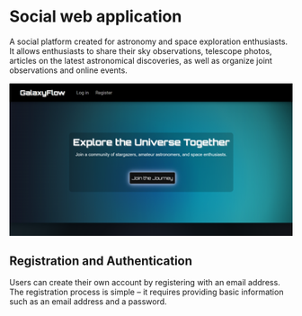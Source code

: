 # Social web application

A social platform created for astronomy and space exploration enthusiasts. It allows enthusiasts to share their sky observations, telescope photos, articles on the latest astronomical discoveries, as well as organize joint observations and online events.

![GalaxyFlow](https://github.com/LadyAmely/SocialWebApp/blob/master/galaxy-flow-homepage.png)

## Registration and Authentication

Users can create their own account by registering with an email address. The registration process is simple – it requires providing basic information such as an email address and a password.

